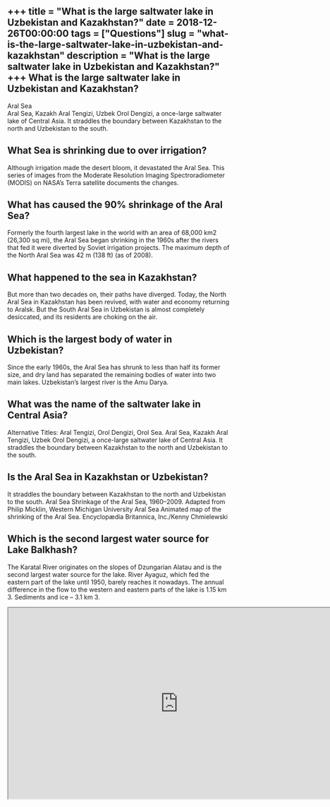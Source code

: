 +++
title = "What is the large saltwater lake in Uzbekistan and Kazakhstan?"
date = 2018-12-26T00:00:00
tags = ["Questions"]
slug = "what-is-the-large-saltwater-lake-in-uzbekistan-and-kazakhstan"
description = "What is the large saltwater lake in Uzbekistan and Kazakhstan?"
+++
What is the large saltwater lake in Uzbekistan and Kazakhstan?
--------------------------------------------------------------

Aral Sea  
Aral Sea, Kazakh Aral Tengizi, Uzbek Orol Dengizi, a once-large saltwater lake of Central Asia. It straddles the boundary between Kazakhstan to the north and Uzbekistan to the south.

What Sea is shrinking due to over irrigation?
---------------------------------------------

Although irrigation made the desert bloom, it devastated the Aral Sea. This series of images from the Moderate Resolution Imaging Spectroradiometer (MODIS) on NASA’s Terra satellite documents the changes.

What has caused the 90% shrinkage of the Aral Sea?
--------------------------------------------------

Formerly the fourth largest lake in the world with an area of 68,000 km2 (26,300 sq mi), the Aral Sea began shrinking in the 1960s after the rivers that fed it were diverted by Soviet irrigation projects. The maximum depth of the North Aral Sea was 42 m (138 ft) (as of 2008).

What happened to the sea in Kazakhstan?
---------------------------------------

But more than two decades on, their paths have diverged. Today, the North Aral Sea in Kazakhstan has been revived, with water and economy returning to Aralsk. But the South Aral Sea in Uzbekistan is almost completely desiccated, and its residents are choking on the air.

Which is the largest body of water in Uzbekistan?
-------------------------------------------------

Since the early 1960s, the Aral Sea has shrunk to less than half its former size, and dry land has separated the remaining bodies of water into two main lakes. Uzbekistan’s largest river is the Amu Darya.

What was the name of the saltwater lake in Central Asia?
--------------------------------------------------------

Alternative Titles: Aral Tengizi, Orol Dengizi, Orol Sea. Aral Sea, Kazakh Aral Tengizi, Uzbek Orol Dengizi, a once-large saltwater lake of Central Asia. It straddles the boundary between Kazakhstan to the north and Uzbekistan to the south.

Is the Aral Sea in Kazakhstan or Uzbekistan?
--------------------------------------------

It straddles the boundary between Kazakhstan to the north and Uzbekistan to the south. Aral Sea Shrinkage of the Aral Sea, 1960–2009. Adapted from Philip Micklin, Western Michigan University Aral Sea Animated map of the shrinking of the Aral Sea. Encyclopædia Britannica, Inc./Kenny Chmielewski

Which is the second largest water source for Lake Balkhash?
-----------------------------------------------------------

The Karatal River originates on the slopes of Dzungarian Alatau and is the second largest water source for the lake. River Ayaguz, which fed the eastern part of the lake until 1950, barely reaches it nowadays. The annual difference in the flow to the western and eastern parts of the lake is 1.15 km 3. Sediments and ice – 3.1 km 3.

<iframe allow="accelerometer; autoplay; clipboard-write; encrypted-media; gyroscope; picture-in-picture" allowfullscreen="" class="__youtube_prefs__  epyt-is-override  no-lazyload" data-no-lazy="1" data-origheight="433" data-origwidth="770" data-skipgform_ajax_framebjll="" height="433" id="_ytid_29223" loading="lazy" src="https://www.youtube.com/embed/5N-_69cWyKo?enablejsapi=1&autoplay=0&cc_load_policy=0&cc_lang_pref=&iv_load_policy=1&loop=0&modestbranding=0&rel=1&fs=1&playsinline=0&autohide=2&theme=dark&color=red&controls=1&" title="YouTube player" width="770"></iframe>